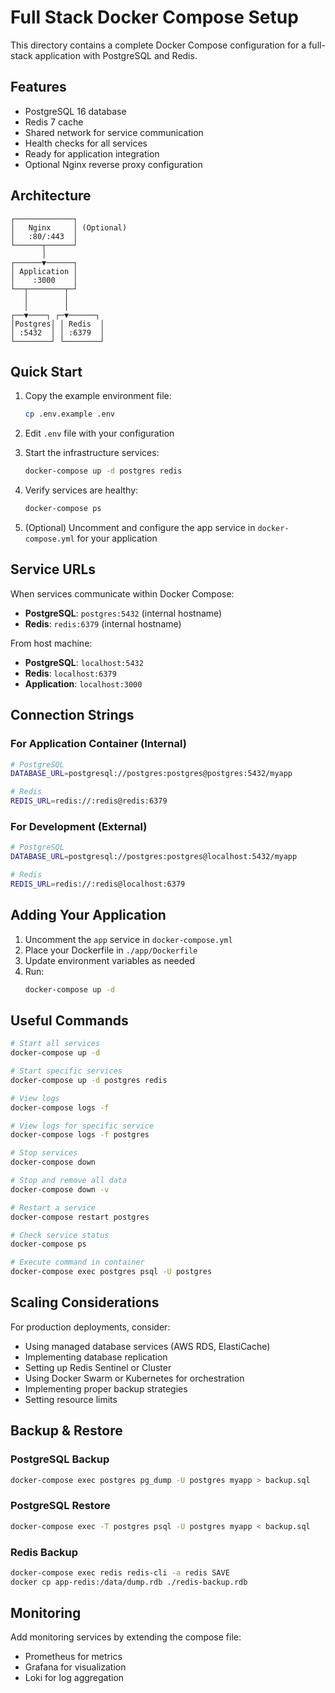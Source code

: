 # Full Stack Docker Compose Setup

This directory contains a complete Docker Compose configuration for a full-stack application with PostgreSQL and Redis.

## Features

- PostgreSQL 16 database
- Redis 7 cache
- Shared network for service communication
- Health checks for all services
- Ready for application integration
- Optional Nginx reverse proxy configuration

## Architecture

```
┌─────────────┐
│   Nginx     │ (Optional)
│   :80/:443  │
└──────┬──────┘
       │
┌──────▼──────┐
│ Application │
│    :3000    │
└──┬────────┬─┘
   │        │
   │        │
┌──▼────┐ ┌─▼──────┐
│Postgres│ │ Redis  │
│ :5432  │ │ :6379  │
└────────┘ └────────┘
```

## Quick Start

1. Copy the example environment file:
   ```bash
   cp .env.example .env
   ```

2. Edit `.env` file with your configuration

3. Start the infrastructure services:
   ```bash
   docker-compose up -d postgres redis
   ```

4. Verify services are healthy:
   ```bash
   docker-compose ps
   ```

5. (Optional) Uncomment and configure the app service in `docker-compose.yml` for your application

## Service URLs

When services communicate within Docker Compose:
- **PostgreSQL**: `postgres:5432` (internal hostname)
- **Redis**: `redis:6379` (internal hostname)

From host machine:
- **PostgreSQL**: `localhost:5432`
- **Redis**: `localhost:6379`
- **Application**: `localhost:3000`

## Connection Strings

### For Application Container (Internal)
```bash
# PostgreSQL
DATABASE_URL=postgresql://postgres:postgres@postgres:5432/myapp

# Redis
REDIS_URL=redis://:redis@redis:6379
```

### For Development (External)
```bash
# PostgreSQL
DATABASE_URL=postgresql://postgres:postgres@localhost:5432/myapp

# Redis
REDIS_URL=redis://:redis@localhost:6379
```

## Adding Your Application

1. Uncomment the `app` service in `docker-compose.yml`
2. Place your Dockerfile in `./app/Dockerfile`
3. Update environment variables as needed
4. Run:
   ```bash
   docker-compose up -d
   ```

## Useful Commands

```bash
# Start all services
docker-compose up -d

# Start specific services
docker-compose up -d postgres redis

# View logs
docker-compose logs -f

# View logs for specific service
docker-compose logs -f postgres

# Stop services
docker-compose down

# Stop and remove all data
docker-compose down -v

# Restart a service
docker-compose restart postgres

# Check service status
docker-compose ps

# Execute command in container
docker-compose exec postgres psql -U postgres
```

## Scaling Considerations

For production deployments, consider:
- Using managed database services (AWS RDS, ElastiCache)
- Implementing database replication
- Setting up Redis Sentinel or Cluster
- Using Docker Swarm or Kubernetes for orchestration
- Implementing proper backup strategies
- Setting resource limits

## Backup & Restore

### PostgreSQL Backup
```bash
docker-compose exec postgres pg_dump -U postgres myapp > backup.sql
```

### PostgreSQL Restore
```bash
docker-compose exec -T postgres psql -U postgres myapp < backup.sql
```

### Redis Backup
```bash
docker-compose exec redis redis-cli -a redis SAVE
docker cp app-redis:/data/dump.rdb ./redis-backup.rdb
```

## Monitoring

Add monitoring services by extending the compose file:
- Prometheus for metrics
- Grafana for visualization
- Loki for log aggregation
